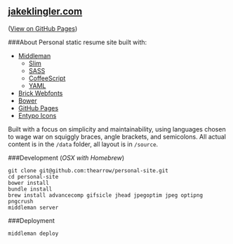 [jakeklingler.com](http://jakeklingler.com)
--
([View on GitHub Pages](http://thearrow.github.io/jakeklingler.com/))

###About
Personal static resume site built with:
- [Middleman](http://middlemanapp.com/)
    - [Slim](http://slim-lang.com/)
    - [SASS](http://sass-lang.com/)
    - [CoffeeScript](http://coffeescript.org/)
    - [YAML](http://www.yaml.org/)
- [Brick Webfonts](http://brick.im/)
- [Bower](http://bower.io/)
- [GitHub Pages](https://pages.github.com/)
- [Entypo Icons](http://www.entypo.com/)

Built with a focus on simplicity and maintainability, using languages chosen to wage war
on squiggly braces, angle brackets, and semicolons.
All actual content is in the `/data` folder, all layout is in `/source`.

###Development
(*OSX with Homebrew*)
```
git clone git@github.com:thearrow/personal-site.git
cd personal-site
bower install
bundle install
brew install advancecomp gifsicle jhead jpegoptim jpeg optipng pngcrush
middleman server
```

###Deployment
```
middleman deploy
```
